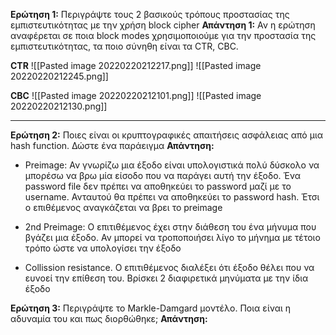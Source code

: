 **Ερώτηση 1:** Περιγράψτε τους 2 βασικούς τρόπους προστασίας της εμπιστευτικότητας με την χρήση block cipher
**Απάντηση 1:**
Αν η ερώτηση αναφέρεται σε ποια block modes χρησιμοποιούμε για την προστασία της εμπιστευτικότητας, τα ποιο σύνηθη είναι τα CTR, CBC. 

**CTR**
![[Pasted image 20220220212217.png]]
![[Pasted image 20220220212245.png]]

**CBC**
![[Pasted image 20220220212101.png]]
![[Pasted image 20220220212130.png]]

-------------------

**Ερώτηση 2:** Ποιες είναι οι κρυπτογραφικές απαιτήσεις ασφάλειας από μια hash function. Δώστε ένα παράειγμα
**Απάντηση:**
- Preimage: Αν γνωρίζω μια έξοδο είναι υπολογιστικά πολύ δύσκολο να μπορέσω να βρω μία είσοδο που να παράγει αυτή την έξοδο. Ένα password file δεν πρέπει να αποθηκεύει το password μαζί με το username. Ανταυτού θα πρέπει να αποθηκεύει το password hash. Έτσι ο επιθέμενος αναγκάζεται να βρει το preimage

- 2nd Preimage: O επιτιθέμενος έχει στην διάθεση του ένα μήνυμα που βγάζει μια έξοδο. Αν μπορεί να τροποποιήσει λίγο το μήνημα με τέτοιο τρόπο ώστε να υπολογίσει την έξοδο

- Collission resistance. Ο επιτιθέμενος διαλέξει ότι έξοδο θέλει που να ευνοεί την επίθεση του. Βρίσκει 2 διαφιρετικά μηνύματα με την ίδια έξοδο

**Ερώτηση 3:** Περιγράψτε το Markle-Damgard μοντέλο. Ποια είναι η αδυναμία του και πως διορθώθηκε;
**Απάντηση:**
